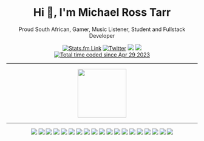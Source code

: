 <h1 align="center">Hi 👋, I'm Michael Ross Tarr</h1>

<p align="center">Proud South African, Gamer, Music Listener, Student and Fullstack Developer</p>

<div align="center">
  <a href="https://stats.fm/michaelrosstarr"><img src="https://img.shields.io/badge/Stats.fm-1ED760?style=for-the-badge&logo=spotify&logoColor=white" alt="Stats.fm Link"/></a>
  <a href="https://twitter.com/michaelrosstarr"><img src="https://img.shields.io/badge/Twitter-%231DA1F2.svg?style=for-the-badge&logo=Twitter&logoColor=white" alt="Twitter"/></a>
  <a href="https://www.linkedin.com/in/michaelrosstarr/"><img src="https://img.shields.io/badge/LinkedIn-0077B5?style=for-the-badge&logo=linkedin&logoColor=white"/></a>
  <a href="https://michaelrosstarr.com/"><img src="https://img.shields.io/badge/Website-FFC83D?style=for-the-badge&logo=googlechrome&logoColor=333333" /></a>
</div>

<div align="center">
  <a href="https://wakatime.com/@44d25d65-aafb-4999-87c0-22b439dbee79"><img src="https://wakatime.com/badge/user/44d25d65-aafb-4999-87c0-22b439dbee79.svg" alt="Total time coded since Apr 29 2023" /></a>
</div>

<hr/>

<div align="center">

<a href="https://www.credly.com/badges/bb64a7b5-7cb3-420d-ba83-05a2c49054a2/public_url"><img style="width: 128px;" src="https://r2.sloththe.dev/zion/aws-academy-graduate-aws-academy-cloud-foundations.png" /></a>

</div>

<hr/>

<div align="center">
  <a href="https://docker.com/"><img src="https://skillicons.dev/icons?i=docker" /></a>
  <a href="https://azure.microsoft.com/en-us"><img src="https://skillicons.dev/icons?i=azure" /></a>
  <a href="https://cloudflare.com/"><img src="https://skillicons.dev/icons?i=cloudflare" /></a>
  <a href="https://deno.com/"><img src="https://skillicons.dev/icons?i=deno" /></a>
  <a href="https://expressjs.com/"><img src="https://skillicons.dev/icons?i=express" /></a>
  <a href="https://firebase.google.com/"><img src="https://skillicons.dev/icons?i=firebase" /></a>
  <a href="https://cloud.google.com/"><img src="https://skillicons.dev/icons?i=gcp" /></a>
  <a href="https://github.com/"><img src="https://skillicons.dev/icons?i=github" /></a>
  <a href="https://developer.mozilla.org/en-US/docs/Web/JavaScript"><img src="https://skillicons.dev/icons?i=js" /></a>
  <a href="https://mongodb.com/"><img src="https://skillicons.dev/icons?i=mongodb" /></a>
  <a href="https://nestjs.com/"><img src="https://skillicons.dev/icons?i=nestjs" /></a>
  <a href="https://nextjs.org"><img src="https://skillicons.dev/icons?i=nextjs" /></a>
  <a href="https://nodejs.org/en"><img src="https://skillicons.dev/icons?i=nodejs" /></a>
  <a href="https://react.dev"><img src="https://skillicons.dev/icons?i=react" /></a>
  <a href="https://tailwindcss.com/"><img src="https://skillicons.dev/icons?i=tailwind" /></a>
  <a href="https://typescriptlang.org/"><img src="https://skillicons.dev/icons?i=ts" /></a>
  <a href="https://workers.cloudflare.com/"><img src="https://skillicons.dev/icons?i=workers" /></a>
  <a href="https://aws.amazon.com/"><img src="https://skillicons.dev/icons?i=aws" /></a>
  <a href="https://bun.sh/"><img src="https://skillicons.dev/icons?i=bun" /></a>
</div>
